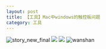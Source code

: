 ```yaml
---
layout: post
title: 【工具】Mac中windows的触控板问题
category: 工具
---
```

![story_new_final](http://rzda7rj3c.hd-bkt.clouddn.com/img/story_new_final_0322.png)
![](http://rzdb2xp2h.hd-bkt.clouddn.com/img/tools-220517-2.jpg)
![](http://rzdb2xp2h.hd-bkt.clouddn.com/img/tools-220517-1.jpg)
![wanshan](http://rzda7rj3c.hd-bkt.clouddn.com/img/wanshan.png)
  




